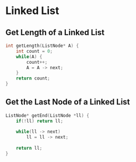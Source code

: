 # Linked List

## Get Length of a Linked List

```cpp
int getLength(ListNode* A) {
    int count = 0;
    while(A) {
        count++;
        A = A -> next;
    }
    return count;
}
```

## Get the Last Node of a Linked List

```cpp
ListNode* getEnd(ListNode *ll) {
    if(!ll) return ll;
    
    while(ll -> next)
        ll = ll -> next;
        
    return ll;
}
```
